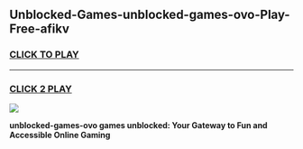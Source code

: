 
## Unblocked-Games-unblocked-games-ovo-Play-Free-afikv
<h3>
<a href="https://premium76.site?title=unblocked-games-ovo&ref=10A">CLICK TO PLAY</a></h3>
<hr>

<h3>
<a href="https://premium76.site?title=unblocked-games-ovo&ref=10A">CLICK 2 PLAY</a>
  
</h3>

<a href="https://premium76.site?title=unblocked-games-ovo&ref=10A"><img src="https://clearcache.store/games.png"></a>


**unblocked-games-ovo games unblocked: Your Gateway to Fun and Accessible Online Gaming**
